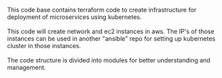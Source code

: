This code base contains terraform code to create infrastructure for deployment of microservices using kubernetes.<br><br>
This code will create network and ec2 instances in aws. The IP's of those instances can be used in another "ansible" repo for setting up kubernetes cluster in those instances.<br><br>
The code structure is divided into modules for better understanding and management.
